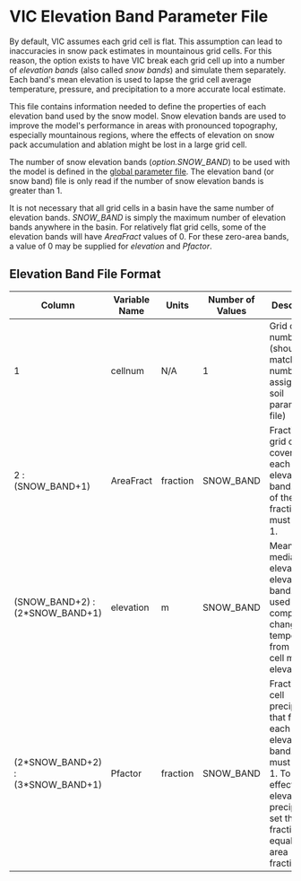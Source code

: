 # VIC Elevation Band Parameter File

By default, VIC assumes each grid cell is flat. This assumption can lead to inaccuracies in snow pack estimates in mountainous grid cells. For this reason, the option exists to have VIC break each grid cell up into a number of _elevation bands_ (also called _snow bands_) and simulate them separately. Each band's mean elevation is used to lapse the grid cell average temperature, pressure, and precipitation to a more accurate local estimate.

This file contains information needed to define the properties of each elevation band used by the snow model. Snow elevation bands are used to improve the model's performance in areas with pronounced topography, especially mountainous regions, where the effects of elevation on snow pack accumulation and ablation might be lost in a large grid cell.

The number of snow elevation bands (_option.SNOW_BAND_) to be used with the model is defined in the [global parameter file](GlobalParam.md). The elevation band (or snow band) file is only read if the number of snow elevation bands is greater than 1.

It is not necessary that all grid cells in a basin have the same number of elevation bands. _SNOW_BAND_ is simply the maximum number of elevation bands anywhere in the basin. For relatively flat grid cells, some of the elevation bands will have _AreaFract_ values of 0\. For these zero-area bands, a value of 0 may be supplied for _elevation_ and _Pfactor_.

## Elevation Band File Format

| Column                                | Variable Name     | Units     | Number of Values  | Description                                                                                                                                                                               |
|-----------------------------------    |---------------    |---------- |------------------ |-----------------------------------------------------------------------------------------------------------------------------------------------------------------------------------------  |
| 1                                     | cellnum           | N/A       | 1                 | Grid cell number (should match numbers assigned in soil parameter file)                                                                                                                   |
| 2 : (SNOW_BAND+1)                     | AreaFract         | fraction  | SNOW_BAND         | Fraction of grid cell covered by each elevation band. Sum of the fractions must equal 1.                                                                                                  |
| (SNOW_BAND+2) : (2\*SNOW_BAND+1)      | elevation         | m         | SNOW_BAND         | Mean (or median) elevation of elevation band. This is used to compute the change in air temperature from the grid cell mean elevation.                                                    |
| (2\*SNOW_BAND+2) : (3\*SNOW_BAND+1)   | Pfactor           | fraction  | SNOW_BAND         | Fraction of cell precipitation that falls on each elevation band. Total must equal 1. To ignore effects of elevation on precipitation, set these fractions equal to the area fractions.   |
